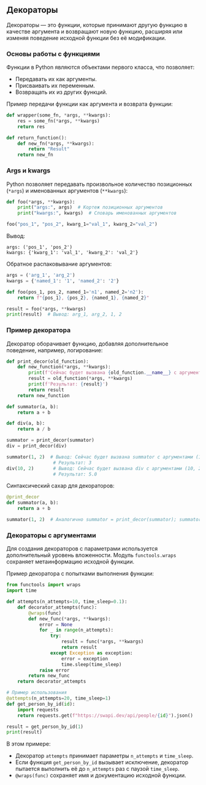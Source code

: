 ## Декораторы

Декораторы — это функции, которые принимают другую функцию в качестве аргумента и возвращают новую функцию, расширяя или изменяя поведение исходной функции без её модификации.

### Основы работы с функциями

Функции в Python являются объектами первого класса, что позволяет:
- Передавать их как аргументы.
- Присваивать их переменным.
- Возвращать их из других функций.

Пример передачи функции как аргумента и возврата функции:

```python
def wrapper(some_fn, *args, **kwargs):
    res = some_fn(*args, **kwargs)
    return res

def return_function():
    def new_fn(*args, **kwargs):
        return "Result"
    return new_fn
```

### Args и kwargs

Python позволяет передавать произвольное количество позиционных (`*args`) и именованных аргументов (`**kwargs`):

```python
def foo(*args, **kwargs):
    print("args:", args)  # Кортеж позиционных аргументов
    print("kwargs:", kwargs)  # Словарь именованных аргументов

foo("pos_1", "pos_2", kwarg_1="val_1", kwarg_2="val_2")
```

Вывод:
```
args: ('pos_1', 'pos_2')
kwargs: {'kwarg_1': 'val_1', 'kwarg_2': 'val_2'}
```

Обратное распаковывание аргументов:

```python
args = ('arg_1', 'arg_2')
kwargs = {'named_1': '1', 'named_2': '2'}

def foo(pos_1, pos_2, named_1='n1', named_2='n2'):
    return f"{pos_1}, {pos_2}, {named_1}, {named_2}"

result = foo(*args, **kwargs)
print(result)  # Вывод: arg_1, arg_2, 1, 2
```

### Пример декоратора

Декоратор оборачивает функцию, добавляя дополнительное поведение, например, логирование:

```python
def print_decor(old_function):
    def new_function(*args, **kwargs):
        print(f'Сейчас будет вызвана {old_function.__name__} с аргументами {args} и {kwargs}')
        result = old_function(*args, **kwargs)
        print(f'Результат: {result}')
        return result
    return new_function

def summator(a, b):
    return a + b

def div(a, b):
    return a / b

summator = print_decor(summator)
div = print_decor(div)

summator(1, 2)  # Вывод: Сейчас будет вызвана summator с аргументами (1, 2) и {}
                 # Результат: 3
div(10, 2)       # Вывод: Сейчас будет вызвана div с аргументами (10, 2) и {}
                 # Результат: 5.0
```

Синтаксический сахар для декораторов:

```python
@print_decor
def summator(a, b):
    return a + b

summator(1, 2)  # Аналогично summator = print_decor(summator); summator(1, 2)
```

### Декораторы с аргументами

Для создания декораторов с параметрами используется дополнительный уровень вложенности. Модуль `functools.wraps` сохраняет метаинформацию исходной функции.

Пример декоратора с попытками выполнения функции:

```python
from functools import wraps
import time

def attempts(n_attempts=10, time_sleep=0.1):
    def decorator_attempts(func):
        @wraps(func)
        def new_func(*args, **kwargs):
            error = None
            for _ in range(n_attempts):
                try:
                    result = func(*args, **kwargs)
                    return result
                except Exception as exception:
                    error = exception
                    time.sleep(time_sleep)
            raise error
        return new_func
    return decorator_attempts

# Пример использования
@attempts(n_attempts=20, time_sleep=1)
def get_person_by_id(id):
    import requests
    return requests.get(f"https://swapi.dev/api/people/{id}").json()

result = get_person_by_id(1)
print(result)
```

В этом примере:
- Декоратор `attempts` принимает параметры `n_attempts` и `time_sleep`.
- Если функция `get_person_by_id` вызывает исключение, декоратор пытается выполнить её до `n_attempts` раз с паузой `time_sleep`.
- `@wraps(func)` сохраняет имя и документацию исходной функции.